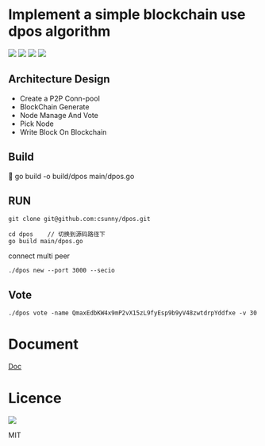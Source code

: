 # Implement a simple blockchain use dpos algorithm
 <a href="https://travis-ci.org/csunny/dpos"><img src="https://travis-ci.org/csunny/dpos.svg?branch=master" /></a>
[![](https://img.shields.io/github/issues/csunny/dpos)](https://github.com/csunny/dpos/issues)
[![](https://img.shields.io/github/stars/csunny/dpos)](https://github.com/csunny/dpos/star)
[![](https://img.shields.io/github/forks/csunny/dpos)](https://github.com/csunny/dpos/fork)

## Architecture Design
- Create a P2P Conn-pool
- BlockChain Generate
- Node Manage And Vote
- Pick Node
- Write Block On Blockchain

## Build 
👏
go build -o build/dpos  main/dpos.go

## RUN 
```
git clone git@github.com:csunny/dpos.git

cd dpos    // 切换到源码路径下
go build main/dpos.go
```

connect multi peer 
```
./dpos new --port 3000 --secio
```
## Vote
```
./dpos vote -name QmaxEdbKW4x9mP2vX15zL9fyEsp9b9yV48zwtdrpYddfxe -v 30
```

# Document
[Doc](https://xiaozhuanlan.com/topic/3245810967)

# Licence 
[![](https://img.shields.io/github/license/csunny/dpos)](https://github.com/csunny/dpos/blob/master/LICENSE)

MIT

